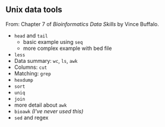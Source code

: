 ## Unix data tools

From: Chapter 7 of *Bioinformatics Data Skills* by Vince Buffalo.

- `head` and `tail`
    - basic example using `seq`
    - more complex example with bed file 
- `less`
- Data summary: `wc`, `ls`, `awk`
- Columns: `cut`
- Matching: `grep`
- `hexdump`
- `sort`
- `uniq`
- `join`
- more detail about `awk`
- `bioawk` *(I've never used this)*
- `sed` and regex



